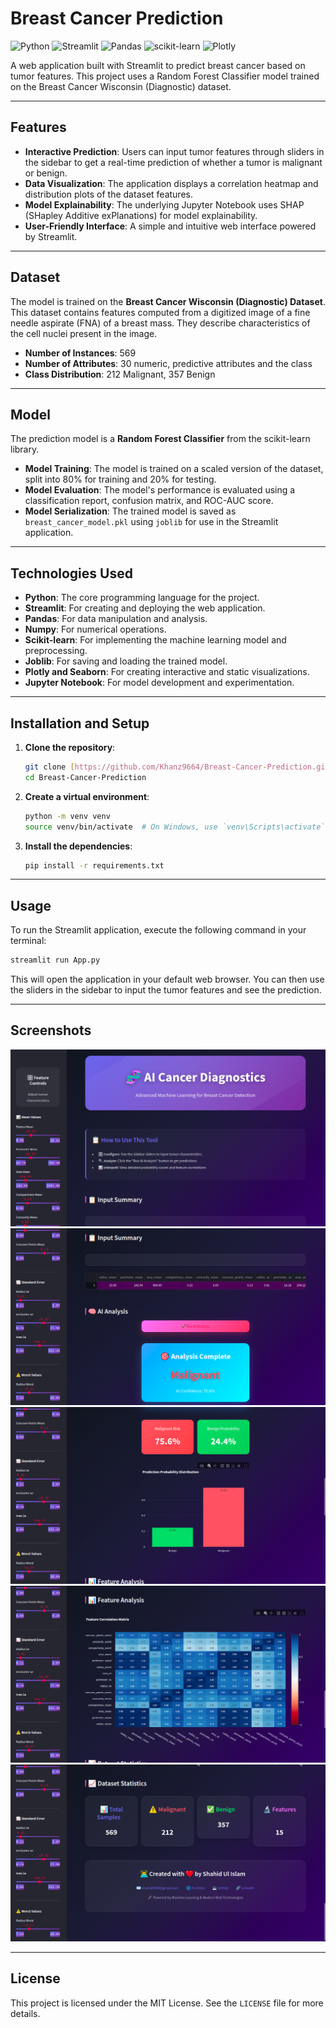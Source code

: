 # Breast Cancer Prediction

![Python](https://img.shields.io/badge/Python-3776AB?style=for-the-badge&logo=python&logoColor=white)
![Streamlit](https://img.shields.io/badge/Streamlit-FF4B4B?style=for-the-badge&logo=streamlit&logoColor=white)
![Pandas](https://img.shields.io/badge/Pandas-2C2D72?style=for-the-badge&logo=pandas&logoColor=white)
![scikit-learn](https://img.shields.io/badge/scikit--learn-F7931E?style=for-the-badge&logo=scikit-learn&logoColor=white)
![Plotly](https://img.shields.io/badge/Plotly-3F4F75?style=for-the-badge&logo=plotly&logoColor=white)

A web application built with Streamlit to predict breast cancer based on tumor features. This project uses a Random Forest Classifier model trained on the Breast Cancer Wisconsin (Diagnostic) dataset.

---

## Features

-   **Interactive Prediction**: Users can input tumor features through sliders in the sidebar to get a real-time prediction of whether a tumor is malignant or benign. 
-   **Data Visualization**: The application displays a correlation heatmap and distribution plots of the dataset features. 
-   **Model Explainability**: The underlying Jupyter Notebook uses SHAP (SHapley Additive exPlanations) for model explainability.
-   **User-Friendly Interface**: A simple and intuitive web interface powered by Streamlit. 

---

## Dataset

The model is trained on the **Breast Cancer Wisconsin (Diagnostic) Dataset**. This dataset contains features computed from a digitized image of a fine needle aspirate (FNA) of a breast mass. They describe characteristics of the cell nuclei present in the image. 

-   **Number of Instances**: 569 
-   **Number of Attributes**: 30 numeric, predictive attributes and the class 
-   **Class Distribution**: 212 Malignant, 357 Benign 

---

## Model

The prediction model is a **Random Forest Classifier** from the scikit-learn library. 

-   **Model Training**: The model is trained on a scaled version of the dataset, split into 80% for training and 20% for testing. 
-   **Model Evaluation**: The model's performance is evaluated using a classification report, confusion matrix, and ROC-AUC score. 
-   **Model Serialization**: The trained model is saved as `breast_cancer_model.pkl` using `joblib` for use in the Streamlit application. 

---

## Technologies Used

-   **Python**: The core programming language for the project.
-   **Streamlit**: For creating and deploying the web application.
-   **Pandas**: For data manipulation and analysis. 
-   **Numpy**: For numerical operations.
-   **Scikit-learn**: For implementing the machine learning model and preprocessing. 
-   **Joblib**: For saving and loading the trained model. 
-   **Plotly and Seaborn**: For creating interactive and static visualizations. 
-   **Jupyter Notebook**: For model development and experimentation. 

---

## Installation and Setup

1.  **Clone the repository**:
    ```bash
    git clone [https://github.com/Khanz9664/Breast-Cancer-Prediction.git](https://github.com/Khanz9664/Breast-Cancer-Prediction.git)
    cd Breast-Cancer-Prediction
    ```

2.  **Create a virtual environment**:
    ```bash
    python -m venv venv
    source venv/bin/activate  # On Windows, use `venv\Scripts\activate`
    ```

3.  **Install the dependencies**:
    ```bash
    pip install -r requirements.txt
    ```

---

## Usage

To run the Streamlit application, execute the following command in your terminal:

```bash
streamlit run App.py
```
This will open the application in your default web browser. You can then use the sliders in the sidebar to input the tumor features and see the prediction.

-----

## Screenshots

![Screenshot](screenshots/s1.png)
![Screenshot](screenshots/s2.png)
![Screenshot](screenshots/s3.png)
![Screenshot](screenshots/s4.png)
![Screenshot](screenshots/s5.png)

-----

## License

This project is licensed under the MIT License. See the `LICENSE` file for more details.
